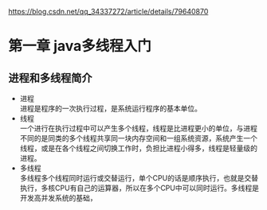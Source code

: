 https://blog.csdn.net/qq_34337272/article/details/79640870
# 第一章 java多线程入门
## 进程和多线程简介
+ 进程  
进程是程序的一次执行过程，是系统运行程序的基本单位。
+ 线程  
一个进行在执行过程中可以产生多个线程，线程是比进程更小的单位，与进程不同的是同类的多个线程共享同一块内存空间和一组系统资源，系统产生一个线程，或是在各个线程之间切换工作时，负担比进程小得多，线程是轻量级的进程。
+ 多线程  
多线程多个线程同时运行或交替运行，单个CPU的话是顺序执行，也就是交替执行，多核CPU有自己的运算器，所以在多个CPU中可以同时运行。多线程是开发高并发系统的基础，

